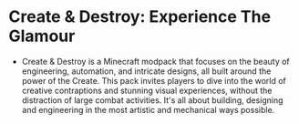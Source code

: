 # Create & Destroy: Experience The Glamour

- Create & Destroy is a Minecraft modpack that focuses on the beauty of engineering, automation, and intricate designs, all built around the power of the Create. This pack invites players to dive into the world of creative contraptions and stunning visual experiences, without the distraction of large combat activities. It's all about building, designing and engineering in the most artistic and mechanical ways possible.
